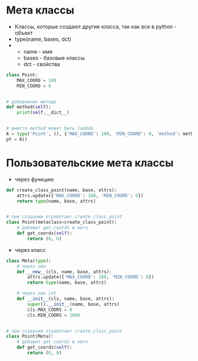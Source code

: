 # Мета классы

- Классы, которые создают другие класса, так как все в python - объект
- type(name, bases, dct)
-
    - name - имя
    - bases - базовые классы
    - dct - свойства

```python
class Point:
    MAX_COORD = 100
    MIN_COORD = 0


# добавление метода
def method(self):
    print(self.__dict__)


# вместо method может быть lambda
A = type('Point', (), {'MAX_COORD': 100, 'MIN_COORD': 0, 'method': method})
pt = A()

```

# Пользовательские мета классы

- через функцию

```python
def create_class_point(name, base, attrs):
    attrs.update({'MAX_COORD': 100, 'MIN_COORD': 0})
    return type(name, base, attrs)


# при создании отработает create_class_point
class Point(metaclass=create_class_point):
    # добавит get_coords в него
    def get_coords(self):
        return (0, 0)
```

- через класс

```python
class Meta(type):
    # через new
    def __new__(cls, name, base, attrs):
        attrs.update({'MAX_COORD': 100, 'MIN_COORD': 0})
        return type(name, base, attrs)

    # через new int
    def __init__(cls, name, base, attrs):
        super().__init__(name, base, attrs)
        cls.MAX_COORS = 0
        cls.MIN_COORS = 1000


# при создании отработает create_class_point
class Point(Meta):
    # добавит get_coords в него
    def get_coords(self):
        return (0, 0)
```